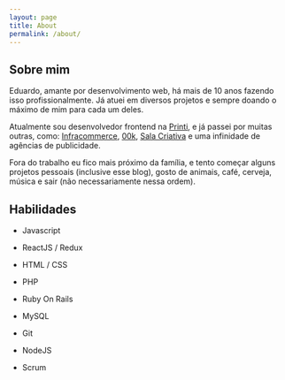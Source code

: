 ```yaml
---
layout: page
title: About
permalink: /about/
---
```


## Sobre mim

Eduardo, amante por desenvolvimento web, há mais de 10 anos fazendo isso profissionalmente. Já atuei em diversos projetos e sempre doando o máximo de mim para cada um deles.

Atualmente sou desenvolvedor frontend na [Printi](https://www.printi.com.br), e já passei por muitas outras, como: [Infracommerce](http://www.infracommerce.com.br), [00k](https://www.00k.com.br/), [Sala Criativa](http://salacriativa.com.br/) e uma infinidade de agências de publicidade.

Fora do trabalho eu fico mais próximo da família, e tento começar alguns projetos pessoais (inclusive esse blog), gosto de animais, café, cerveja, música e sair (não necessariamente nessa ordem).



## Habilidades

- Javascript

- ReactJS / Redux

- HTML / CSS

- PHP

- Ruby On Rails

- MySQL

- Git

- NodeJS

- Scrum
